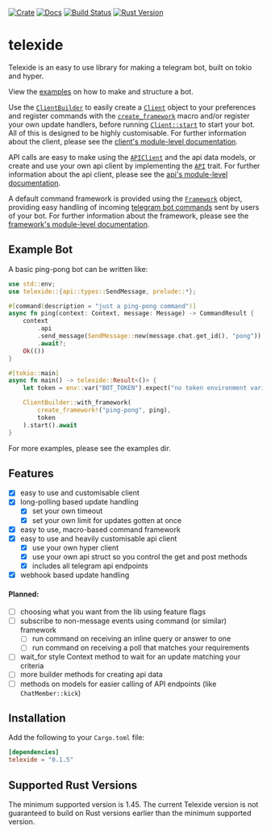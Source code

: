 [![Crate](https://img.shields.io/crates/v/telexide?style=flat-square)](https://crates.io/crates/telexide)
[![Docs](https://docs.rs/telexide/badge.svg)](https://docs.rs/telexide)
[![Build Status](https://img.shields.io/endpoint.svg?url=https%3A%2F%2Factions-badge.atrox.dev%2Fcallieve%2Ftelexide%2Fbadge&style=flat-square)](https://actions-badge.atrox.dev/callieve/telexide/goto)
[![Rust Version](https://img.shields.io/badge/rust-1.41.0+-93450a.svg?style=flat-square)](https://blog.rust-lang.org/2020/01/30/Rust-1.41.0.html)

# telexide

Telexide is an easy to use library for making a telegram bot, built on tokio and hyper.

View the [examples] on how to make and structure a bot.

Use the [`ClientBuilder`] to easily create a [`Client`] object to your
preferences and register commands with the [`create_framework`] macro and/or
register your own update handlers, before running [`Client::start`] to start
your bot. All of this is designed to be highly customisable. For further
information about the client, please see the [client's module-level
documentation][client].

API calls are easy to make using the [`APIClient`] and the api data models,
or create and use your own api client by implementing the [`API`] trait. For
further information about the api client, please see the [api's module-level
documentation][api].

A default command framework is provided using the [`Framework`] object,
providing easy handling of incoming [telegram bot commands][tg_commands]
sent by users of your bot. For further information about the framework,
please see the [framework's module-level documentation][framework].

## Example Bot

A basic ping-pong bot can be written like:

```rust
use std::env;
use telexide::{api::types::SendMessage, prelude::*};

#[command(description = "just a ping-pong command")]
async fn ping(context: Context, message: Message) -> CommandResult {
    context
        .api
        .send_message(SendMessage::new(message.chat.get_id(), "pong"))
        .await?;
    Ok(())
}

#[tokio::main]
async fn main() -> telexide::Result<()> {
    let token = env::var("BOT_TOKEN").expect("no token environment variable set");

    ClientBuilder::with_framework(
        create_framework!("ping-pong", ping),
        token
    ).start().await
}
```

For more examples, please see the examples dir.

## Features

- [x] easy to use and customisable client
- [x] long-polling based update handling
  - [x] set your own timeout
  - [x] set your own limit for updates gotten at once
- [x] easy to use, macro-based command framework
- [x] easy to use and heavily customisable api client
  - [x] use your own hyper client
  - [x] use your own api struct so you control the get and post methods
  - [x] includes all telegram api endpoints
- [x] webhook based update handling

#### Planned:

- [ ] choosing what you want from the lib using feature flags
- [ ] subscribe to non-message events using command (or similar) framework
  - [ ] run command on receiving an inline query or answer to one
  - [ ] run command on receiving a poll that matches your requirements
- [ ] wait_for style Context method to wait for an update matching your criteria
- [ ] more builder methods for creating api data
- [ ] methods on models for easier calling of API endpoints (like `ChatMember::kick`)

## Installation

Add the following to your `Cargo.toml` file:

```toml
[dependencies]
telexide = "0.1.5"
```

## Supported Rust Versions

The minimum supported version is 1.45. The current Telexide version is not guaranteed to build on Rust versions earlier than the minimum supported version.

[examples]: https://github.com/callieve/telexide/blob/master/examples
[client]: https://docs.rs/telexide/*/telexide/client/index.html
[`clientbuilder`]: https://docs.rs/telexide/*/telexide/client/struct.ClientBuilder.html
[`client`]: https://docs.rs/telexide/*/telexide/client/struct.Client.html
[`client::start`]: https://docs.rs/telexide/*/telexide/client/struct.Client.html#method.start
[`apiclient`]: https://docs.rs/telexide/*/telexide/api/struct.APIClient.html
[`api`]: https://docs.rs/telexide/*/telexide/api/trait.API.html
[api]: https://docs.rs/telexide/*/telexide/api/index.html
[`create_framework`]: https://docs.rs/telexide/*/telexide/macro.create_framework.html
[tg_commands]: https://core.telegram.org/bots#commands
[`framework`]: https://docs.rs/telexide/*/telexide/framework/struct.Framework.html
[framework]: https://docs.rs/telexide/*/telexide/framework/index.html
